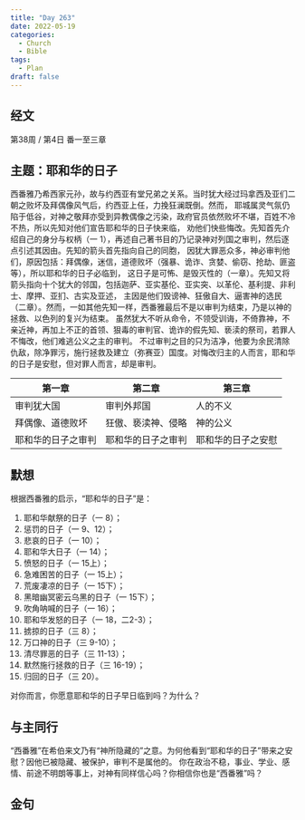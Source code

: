 ```yaml
---
title: "Day 263"
date: 2022-05-19
categories:
  - Church
  - Bible
tags:
  - Plan
draft: false
---
```


## 经文
第38周 / 第4日 番一至三章

## 主题：耶和华的日子
西番雅乃希西家元孙，故与约西亚有堂兄弟之关系。当时犹大经过玛拿西及亚们二朝之败坏及拜偶像风气后，约西亚上任，力挽狂澜既倒。然而，
耶城属灵气氛仍陷于低谷，对神之敬拜亦受到异教偶像之污染，政府官员依然败坏不堪，百姓不冷不热，所以先知对他们宣告耶和华的日子快来临，
劝他们快些悔改。先知首先介绍自己的身分与权柄（一  1），再述自己著书目的乃记录神对列国之审判，然后逐点引述其因由。先知的箭头首先指向自己的同胞，
因犹大罪恶众多，神必审判他们，原因包括：拜偶像，迷信，道德败坏（强暴、诡诈、贪婪、偷窃、抢劫、匪盗等），所以耶和华的日子必临到，
这日子是可怖、是毁灭性的（一章）。先知又将箭头指向十个犹大的邻国，包括迦萨、亚实基伦、亚实突、以革伦、基利提、非利士、摩押、亚扪、古实及亚述，
主因是他们毁谤神、狂傲自大、逼害神的选民（二章）。然而，一如其他先知一样，西番雅最后不是以审判为结束，乃是以神的拯救、以色列的复兴为结束。
虽然犹大不听从命令，不领受训诲，不倚靠神，不亲近神，再加上不正的首领、狠毒的审判官、诡诈的假先知、亵渎的祭司，若罪人不悔改，他们难逃公义之主的审判。
不过审判之目的只为洁净，他要为余民清除仇敌，除净罪污，施行拯救及建立（弥赛亚）国度。对悔改归主的人而言，耶和华的日子是安慰，但对罪人而言，却是审判。

| 第一章       | 第二章       | 第三章  |
| --------- | --------- | ---- |
| 审判犹大国     | 审判外邦国     | 人的不义 |
| 拜偶像、道德败坏  | 狂傲、亵渎神、侵略 | 神的公义 |
| 耶和华的日子之审判 |耶和华的日子之审判 | 耶和华的日子之安慰 |

## 默想
根据西番雅的启示，“耶和华的日子”是：

1. 耶和华献祭的日子（一  8）；
2. 惩罚的日子（一  9、12）；
3. 悲哀的日子（一  10）；
4. 耶和华大日子（一  14）；
5. 愤怒的日子（一  15上）；
6. 急难困苦的日子（一  15上）；
7. 荒废凄凉的日子（一  15下）；
8. 黑暗幽冥密云乌黑的日子（一  15下）；
9. 吹角呐喊的日子（一  16）；
10. 耶和华发怒的日子（一  18，二2-3）；
11. 掳掠的日子（三  8）；
12. 万口神的日子（三  9-10）；
13. 清尽罪恶的日子（三  11-13）；
14. 默然施行拯救的日子（三  16-19）；
15. 归回的日子（三  20）。

对你而言，你愿意耶和华的日子早日临到吗？为什么？

## 与主同行
“西番雅”在希伯来文乃有“神所隐藏的”之意。为何他看到“耶和华的日子”带来之安慰？因他已被隐藏、被保护，审判不是属他的。
你在政治不稳，事业、学业、感情、前途不明朗等事上，对神有同样信心吗？你相信你也是“西番雅”吗？

## 金句


[comment]: <> (## 附录)


